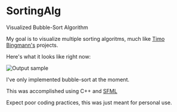 # SortingAlg
 Visualized Bubble-Sort Algorithm

My goal is to visualize multiple sorting algoritms, much like <a href=https://panthema.net/2013/sound-of-sorting/>Timo Bingmann's</a> projects.

Here's what it looks like right now:

![Output sample](https://github.com/cheggu/SortingAlg/blob/main/Media/testvid.gif)

I've only implemented bubble-sort at the moment.

This was accomplished using C++ and <a href=https://www.sfml-dev.org/>SFML</a>

Expect poor coding practices, this was just meant for personal use.

